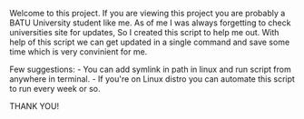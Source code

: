 Welcome to this project.
	If you are viewing this project you are probably a BATU University student like me. 
As of me I was always forgetting to check universities site for updates, So I created this script to help me out.
With help of this script we can get updated in a single command and save some time which is very convinient for me.

Few suggestions:
	- You can add symlink in path in linux and run script from anywhere in terminal.
	- If you're on Linux distro you can automate this script to run every week or so.


THANK YOU!

